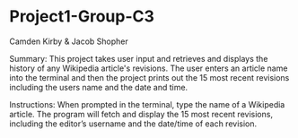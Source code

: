 # Project1-Group-C3
Camden Kirby & Jacob Shopher

Summary: This project takes user input and retrieves and displays the history of any Wikipedia article's revisions. The user enters an article name into the terminal and then the project prints out the 15 most recent revisions including the users name and the date and time. 

Instructions: When prompted in the terminal, type the name of a Wikipedia article. The program will fetch and display the 15 most recent revisions, including the editor’s username and the date/time of each revision.
